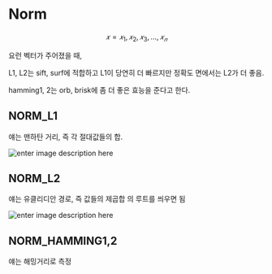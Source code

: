 # Norm

$$
𝑥={𝑥_1,𝑥_2, 𝑥_3, …, 𝑥_𝑛}
$$

요런 벡터가 주어졌을 때,

L1, L2는 sift, surf에 적합하고 L1이 당연히 더 빠르지만 정확도 면에서는 L2가 더 좋음.

hamming1, 2는 orb, brisk에 좀 더 좋은 효능을 준다고 한다.

## NORM_L1

얘는 맨하탄 거리, 즉 각 절대값들의 합.

![enter image description here](https://i.stack.imgur.com/pUhFS.gif)

## NORM_L2

얘는 유클리디안 경로, 즉 값들의 제곱합 의 루트를 씌우면 됨

![enter image description here](https://i.stack.imgur.com/u8o9x.gif)

## NORM_HAMMING1,2

얘는 해밍거리로 측정

